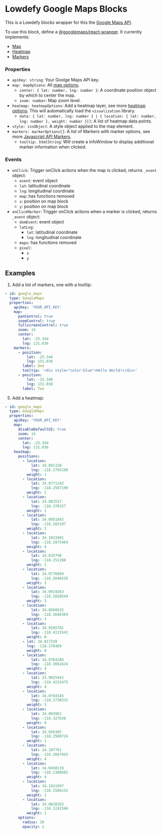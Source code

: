 # Lowdefy Google Maps Blocks

This is a Lowdefy blocks wrapper for this the [Google Maps API](https://developers.google.com/maps/documentation/javascript/overview).

To use this block, define a [@googlemaps/react-wrapper](https://www.npmjs.com/package/@googlemaps/react-wrapper). It currently implements:
- [Map](https://developers.google.com/maps/documentation/javascript/reference/map#MapOptions)
- [Heatmap](https://developers.google.com/maps/documentation/javascript/reference/visualization#HeatmapLayerOptions)
- [Markers](https://developers.google.com/maps/documentation/javascript/reference/marker#MarkerOptions)

### Properties

- `apiKey: string`: Your Goolge Maps API key.
- `map: mapOptions`: All [map options](https://developers.google.com/maps/documentation/javascript/reference/map#MapOptions).
  - `center: { lat: number, lng: number }`: A coordinate position object by which to center the map.
  - `zoom: number`: Map zoom level.
- `heatmap: heatmapOptions`: Add a heatmap layer, see more [heatmap options](https://developers.google.com/maps/documentation/javascript/reference/visualization#HeatmapLayerOptions). This will automatically load the `visualization` library.
  - `data: { lat: number, lng: number } | { location: { lat: number, lng: number }, weight: number }[]`: A list of heatmap data points.
- `style: cssObject`: A style object applied to the map element.
- `markers: markerOptions[]`: A list of Markers with marker options, see more [Javascript API Markers](https://developers.google.com/maps/documentation/javascript/markers).
  - `tooltip: htmlString`: Will create a infoWindow to display additional marker information when clicked.

### Events

- `onClick`: Trigger onClick actions when the map is clicked, returns `_event` object:
  - `event`: event object
  - `lat`: latitudinal coordinate
  - `lng`: longitudinal coordinate
  - `map`: has functions removed
  - `x`: position on map block
  - `y`: position on map block
- `onClickMarker`: Trigger onClick actions when a marker is clicked, returns `_event` object:
  - `domEvent`: event object
  - `latLng`:
    - `lat`: latitudinal coordinate
    - `lng`: longitudinal coordinate
  - `maps`: has functions removed
  - `pixel`:
    - `x`
    - `y`

<!--
TODO:
### Methods

- `addMarker`: Accepts a single parameter object `marker` with marker properties.
- `removeMarker`: Accepts a single parameter object `marker` with position property.

-->

## Examples

1. Add a list of markers, one with a tooltip:

  ```yaml
  - id: google_maps
    type: GoogleMaps
    properties:
      apiKey: 'YOUR_API_KEY'
      map:
        panControl: true
        zoomControl: true
        fullscreenControl: true
        zoom: 14
        center:
          lat: -25.344
          lng: 131.036
      markers:
        - position:
            lat: -25.344
            lng: 131.036
          label: One
          tooltip: '<div style="color:blue">Hello World!</div>'
        - position:
            lat: -25.348
            lng: 131.038
          label: Two
  ```

<!--  TODO:
2. Add a marker:

   ```yaml
   - id: google_maps
     type: GoogleMaps
     properties:
       bootstrapURLKeys:
         key: ''
         libraries: ['visualization']
       mapOptions:
         panControl: true
         zoomControl: true
         fullscreenControl: true
       zoom: 14
       center:
         lat: -25.344
         lng: 131.036
     events:
       onClick:
         - id: add_marker
           type: CallMethod
           params:
             blockId: google_maps
             method: addMarker
             args:
               - position:
                   lat:
                     _event: lat
                   lng:
                     _event: lng
                 label: Hi
   ```

3. Remove a marker:

   ```yaml
   - id: google_maps
     type: GoogleMaps
     properties:
       bootstrapURLKeys:
         key: ''
         libraries: ['visualization']
       mapOptions:
         panControl: true
         zoomControl: true
         fullscreenControl: true
       zoom: 14
       center:
         lat: -25.344
         lng: 131.036
     events:
       onClickMarker:
         - id: set_click
           type: SetState
           params:
             latLng:
               _event: latLng
         - id: remove_marker
           type: CallMethod
           params:
             blockId: google_maps
             method: removeMarker
             args:
               - position:
                   lat:
                     _state: latLng.lat
                   lng:
                     _state: latLng.lng
   ```

4. Fit bounds:

   ```yaml
   - id: google_maps
     type: GoogleMaps
     properties:
       bootstrapURLKeys:
         key: ''
         libraries: ['visualization']
       mapOptions:
         panControl: true
         zoomControl: true
         fullscreenControl: true
       zoom: 14
       center:
         lat: -25.344
         lng: 131.036
     events:
       onClick:
         - id: fit_bounds
           type: CallMethod
           params:
             blockId: google_maps
             method: fitBounds
             args:
               - ne:
                   lat: 50.01038826014866
                   lng: -118.6525866875
                 sw:
                   lat: 32.698335045970396
                   lng: -92.0217273125
               - width: 640 # Map width in pixels
                 height: 380 # Map height in pixels
   ```
-->

5. Add a heatmap:

  ```yaml
  - id: google_maps
    type: GoogleMaps
    properties:
      apiKey: 'YOUR_API_KEY'
      map:
        disableDefaultUI: true
        zoom: 14
        center:
          lat: -25.344
          lng: 131.036
      heatmap:
        positions:
          - location:
              lat: 34.091158
              lng: -118.2795188
            weight: 1
          - location:
              lat: 34.0771192
              lng: -118.2587199
            weight: 2
          - location:
              lat: 34.083527
              lng: -118.370157
            weight: 1
          - location:
              lat: 34.0951843
              lng: -118.283107
            weight: 2
          - location:
              lat: 34.1033401
              lng: -118.2875469
            weight: 4
          - location:
              lat: 34.035798
              lng: -118.251288
            weight: 2
          - location:
              lat: 34.0776068
              lng: -118.2646526
            weight: 3
          - location:
              lat: 34.0919263
              lng: -118.2820544
            weight: 3
          - location:
              lat: 34.0568525
              lng: -118.3646369
            weight: 3
          - location:
              lat: 34.0285781
              lng: -118.4115541
            weight: 0
          - lat: 34.017339
            lng: -118.278469
            weight: 0
          - location:
              lat: 34.0764288
              lng: -118.3661624
            weight: 4
          - location:
              lat: 33.9925942
              lng: -118.4232475
            weight: 4
          - location:
              lat: 34.0764345
              lng: -118.3730332
            weight: 3
          - location:
              lat: 34.093981
              lng: -118.327638
            weight: 0
          - location:
              lat: 34.056385
              lng: -118.2508724
            weight: 1
          - location:
              lat: 34.107701
              lng: -118.2667943
            weight: 4
          - location:
              lat: 34.0450139
              lng: -118.2388682
            weight: 4
          - location:
              lat: 34.1031997
              lng: -118.2586152
            weight: 1
          - location:
              lat: 34.0828183
              lng: -118.3241586
            weight: 1
        options:
          radius: 20
          opacity: 1
  ```
